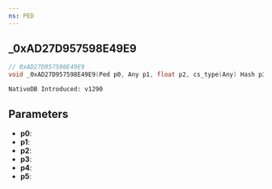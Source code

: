 ```yaml
---
ns: PED
---
```

## _0xAD27D957598E49E9

```c
// 0xAD27D957598E49E9
void _0xAD27D957598E49E9(Ped p0, Any p1, float p2, cs_type(Any) Hash p3, Any p4, Any p5);
```

```
NativeDB Introduced: v1290
```

## Parameters
* **p0**:
* **p1**:
* **p2**:
* **p3**:
* **p4**:
* **p5**:
